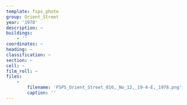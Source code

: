 ```yaml
---
template: fsps_photo
group: Orient_Street
year: '1978'
description: ~
buildings:
    - ''
coordinates: ~
heading: ~
classification: ~
section: ~
cell: ~
film_roll: ~
files:
    -
        filename: 'FSPS_Orient_Street_016,_No_12,_19-4-E,_1978.png'
        caption: ''
---
```


